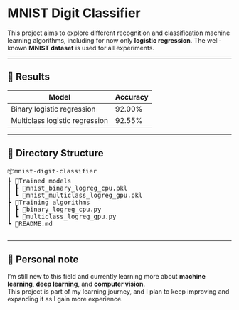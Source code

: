 # MNIST Digit Classifier

This project aims to explore different recognition and classification machine learning algorithms, including for now only **logistic regression**.
The well-known **MNIST dataset** is used for all experiments.

---

## 🧠 Results

| Model                            | Accuracy |
| -------------------------------- | -------- |
| Binary logistic regression       | 92.00%   |
| Multiclass logistic regression   | 92.55%   |

---

## 📁 Directory Structure

<pre>
📦mnist-digit-classifier
┣ 📂Trained models
┃ ┣ 📜mnist_binary_logreg_cpu.pkl
┃ ┗ 📜mnist_multiclass_logreg_gpu.pkl
┣ 📂Training algorithms
┃ ┣ 📜binary_logreg_cpu.py
┃ ┗ 📜multiclass_logreg_gpu.py
┗ 📜README.md
 </pre>

---

## 🚀 Personal note

I’m still new to this field and currently learning more about **machine learning**, **deep learning**, and **computer vision**.  
This project is part of my learning journey, and I plan to keep improving and expanding it as I gain more experience.

